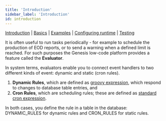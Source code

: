 ```yaml
---
title: 'Introduction'
sidebar_label: 'Introduction'
id: introduction
---
```


[Introduction](/server-modules/evaluator/introduction) | [Basics](/server-modules/evaluator/basics) |   [Examples](/server-modules/evaluator/examples) | [Configuring runtime](/server-modules/evaluator/configuring-runtime) | [Testing](/server-modules/evaluator/testing)

It is often useful to run tasks periodically - for example to schedule the production of EOD reports, or to send a warning when a defined limit is reached. For such purposes the Genesis low-code platform provides a feature called the **Evaluator**.

In system terms, evaluators enable you to connect event handlers to two different kinds of event: dynamic and static (cron rules).

1. **Dynamic Rules**, which are defined as [groovy expression](https://groovy-lang.org/syntax.html), which respond to changes to database table entries, and
2. **Cron Rules**, which are scheduling rules; these are defined as [standard cron expression](https://en.wikipedia.org/wiki/Cron#CRON_expression).

In both cases, you define the rule in a table in the database: DYNAMIC_RULES for dynamic rules and CRON_RULES for static rules. 
